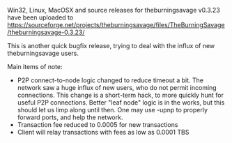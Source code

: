 Win32, Linux, MacOSX and source releases for theburningsavage v0.3.23 have been uploaded to
https://sourceforge.net/projects/theburningsavage/files/TheBurningSavage/theburningsavage-0.3.23/

This is another quick bugfix release, trying to deal with the influx of new theburningsavage users.

Main items of note:

* P2P connect-to-node logic changed to reduce timeout a bit.  The network saw a huge influx of new users, who do not permit incoming connections.  This change is a short-term hack, to more quickly hunt for useful P2P connections.  Better "leaf node" logic is in the works, but this should let us limp along until then.  One may use -upnp to properly forward ports, and help the network.
* Transaction fee reduced to 0.0005 for new transactions
* Client will relay transactions with fees as low as 0.0001 TBS
